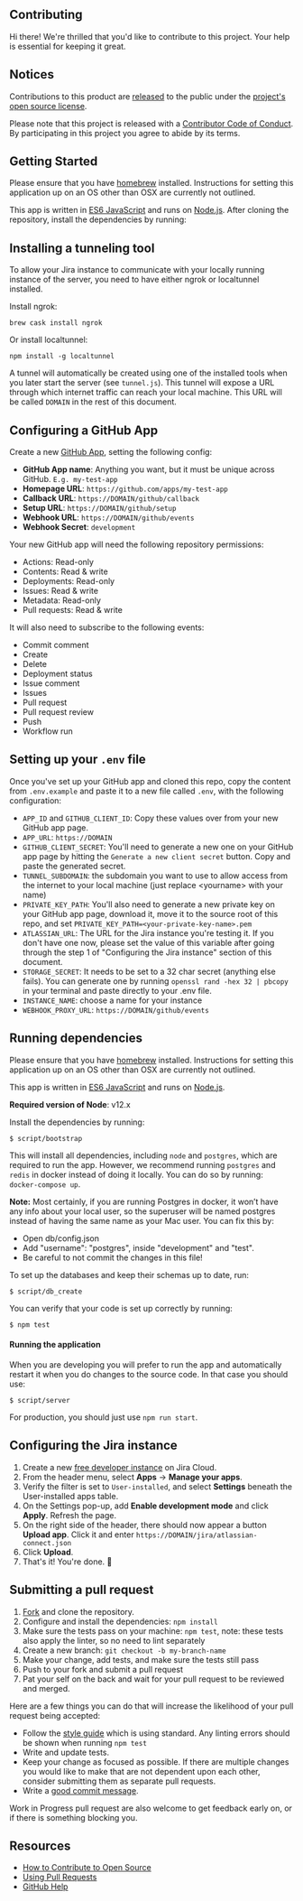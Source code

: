## Contributing

[code-of-conduct]: CODE_OF_CONDUCT.md
[license]: LICENSE

[configure-github-app]: https://probot.github.io/docs/development/#configuring-a-github-app
[jira-developer-instance]: https://developer.atlassian.com/platform/marketplace/getting-started/#free-developer-instances-to-build-and-test-your-app
[style]: https://standardjs.com/
[releases]: https://help.github.com/articles/github-terms-of-service/#6-contributions-under-repository-license

Hi there! We're thrilled that you'd like to contribute to this project. Your help is essential for keeping it great.

## Notices
Contributions to this product are [released][releases] to the public under the [project's open source license][license].

Please note that this project is released with a [Contributor Code of Conduct][code-of-conduct]. By participating in this project you agree to abide by its terms.

## Getting Started

Please ensure that you have [homebrew](https://brew.sh/) installed. Instructions for setting this application up on an OS other than OSX are currently not outlined.

This app is written in [ES6 JavaScript](https://nodejs.org/en/docs/es6/) and runs on [Node.js](https://nodejs.org/). After cloning the repository, install the dependencies by running:

## Installing a tunneling tool

To allow your Jira instance to communicate with your locally running instance of the server, you need to have either ngrok or localtunnel installed.

Install ngrok:
```
brew cask install ngrok
```

Or install localtunnel:
```
npm install -g localtunnel
```

A tunnel will automatically be created using one of the installed tools when you later start the server (see `tunnel.js`). This tunnel will expose a URL through which internet traffic can reach your local machine. This URL will be called `DOMAIN` in the rest of this document.

## Configuring a GitHub App

Create a new [GitHub App](https://github.com/settings/apps), setting the following config:

- **GitHub App name**: Anything you want, but it must be unique across GitHub. `E.g. my-test-app`
- **Homepage URL**: `https://github.com/apps/my-test-app`
- **Callback URL**: `https://DOMAIN/github/callback`
- **Setup URL**: `https://DOMAIN/github/setup`
- **Webhook URL**: `https://DOMAIN/github/events`
- **Webhook Secret**: `development`

Your new GitHub app will need the following repository permissions:

+ Actions: Read-only
+ Contents: Read & write
+ Deployments: Read-only
+ Issues: Read & write
+ Metadata: Read-only
+ Pull requests: Read & write

It will also need to subscribe to the following events:

+ Commit comment
+ Create
+ Delete
+ Deployment status
+ Issue comment
+ Issues
+ Pull request
+ Pull request review
+ Push
+ Workflow run

## Setting up your `.env` file

Once you've set up your GitHub app and cloned this repo, copy the content from `.env.example` and paste it to a new file called `.env`, with the following configuration:

+ `APP_ID` and `GITHUB_CLIENT_ID`: Copy these values over from your new GitHub app page.
+ `APP_URL`: `https://DOMAIN`
+ `GITHUB_CLIENT_SECRET`: You'll need to generate a new one on your GitHub app page by hitting the `Generate a new client secret` button. Copy and paste the generated secret.
+ `TUNNEL_SUBDOMAIN`: the subdomain you want to use to allow access from the internet to your local machine (just replace &lt;yourname&gt; with your name)
+ `PRIVATE_KEY_PATH`: You'll also need to generate a new private key on your GitHub app page, download it, move it to the source root of this repo, and set `PRIVATE_KEY_PATH=<your-private-key-name>.pem`
+ `ATLASSIAN_URL`: The URL for the Jira instance you're testing it. If you don't have one now, please set the value of this variable after going through the step 1 of "Configuring the Jira instance" section of this document.
+ `STORAGE_SECRET`: It needs to be set to a 32 char secret (anything else fails). You can generate one by running `openssl rand -hex 32 | pbcopy` in your terminal and paste directly to your .env file.
+ `INSTANCE_NAME`: choose a name for your instance
+ `WEBHOOK_PROXY_URL`: `https://DOMAIN/github/events`

## Running dependencies

Please ensure that you have [homebrew](https://brew.sh/) installed. Instructions for setting this application up on an OS other than OSX are currently not outlined.

This app is written in [ES6 JavaScript](https://nodejs.org/en/docs/es6/) and runs on [Node.js](https://nodejs.org/).

**Required version of Node**: v12.x

Install the dependencies by running:

```
$ script/bootstrap
```

This will install all dependencies, including `node` and `postgres`, which are required to run the app. However, we recommend running `postgres` and `redis` in docker instead of doing it locally. You can do so by running: `docker-compose up`.

**Note:** Most certainly, if you are running Postgres in docker, it won’t have any info about your local user, so the superuser will be named postgres instead of having the same name as your Mac user. You can fix this by:
* Open db/config.json
* Add "username": "postgres", inside "development" and "test".
* Be careful to not commit the changes in this file!

To set up the databases and keep their schemas up to date, run:

```
$ script/db_create
```

You can verify that your code is set up correctly by running:

```
$ npm test
```


#### Running the application

When you are developing you will prefer to run the app and automatically restart it when you do changes to the source code. In that case you should use:

```
$ script/server
```

For production, you should just use `npm run start`.


## Configuring the Jira instance

1. Create a new [free developer instance][jira-developer-instance] on Jira Cloud.
2. From the header menu, select **Apps** -> **Manage your apps**.
3. Verify the filter is set to `User-installed`, and select **Settings** beneath the User-installed apps table.
4. On the Settings pop-up, add **Enable development mode** and click **Apply**. Refresh the page.
5. On the right side of the header, there should now appear a button **Upload app**. Click it and enter `https://DOMAIN/jira/atlassian-connect.json`
6. Click **Upload**.
7. That's it! You're done. :tada:

## Submitting a pull request

1. [Fork](https://reflectoring.io/github-fork-and-pull/) and clone the repository.
1. Configure and install the dependencies: `npm install`
1. Make sure the tests pass on your machine: `npm test`, note: these tests also apply the linter, so no need to lint separately
1. Create a new branch: `git checkout -b my-branch-name`
1. Make your change, add tests, and make sure the tests still pass
1. Push to your fork and submit a pull request
1. Pat your self on the back and wait for your pull request to be reviewed and merged.

Here are a few things you can do that will increase the likelihood of your pull request being accepted:

- Follow the [style guide][style] which is using standard. Any linting errors should be shown when running `npm test`
- Write and update tests.
- Keep your change as focused as possible. If there are multiple changes you would like to make that are not dependent upon each other, consider submitting them as separate pull requests.
- Write a [good commit message](http://tbaggery.com/2008/04/19/a-note-about-git-commit-messages.html).

Work in Progress pull request are also welcome to get feedback early on, or if there is something blocking you.

## Resources

- [How to Contribute to Open Source](https://opensource.guide/how-to-contribute/)
- [Using Pull Requests](https://help.github.com/articles/about-pull-requests/)
- [GitHub Help](https://help.github.com)
